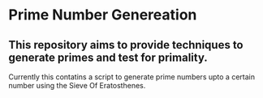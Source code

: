 # Prime Number Genereation
## This repository aims to provide techniques to generate primes and test for primality.
Currently this contatins a script to generate prime numbers upto a certain number using the Sieve Of Eratosthenes.
